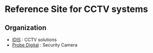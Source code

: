 # Reference Site for CCTV systems  

## Organization 

- [IDIS](https://www.idisglobal.com/) : CCTV solutions
- [Probe Digital](https://www.probedigital.com/) : Security Camera  
<!-- comment --> 

